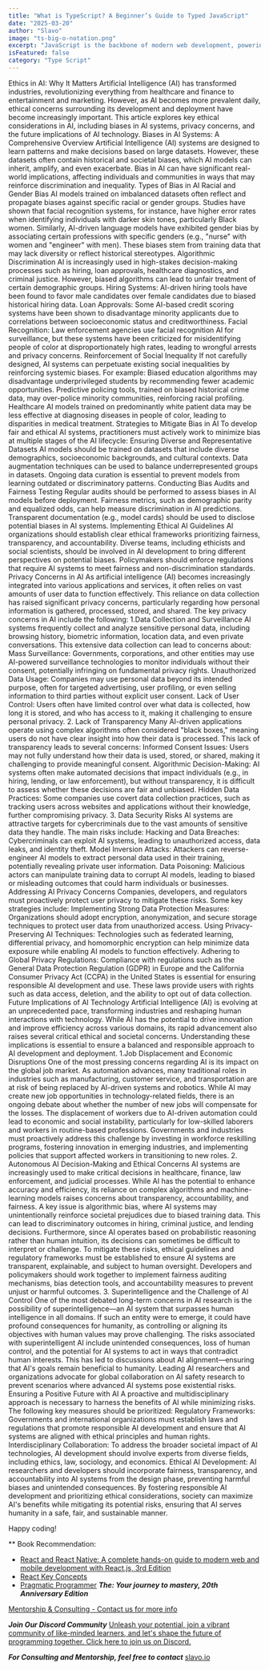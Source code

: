```yaml
---
title: "What is TypeScript? A Beginner’s Guide to Typed JavaScript"
date: "2025-03-20"
author: "Slavo"
image: "ts-big-o-notation.png"
excerpt: "JavaScript is the backbone of modern web development, powering everything from dynamic websites to complex web applications."
isFeatured: false
category: "Type Script"
---
```



Ethics in AI: Why It Matters
Artificial Intelligence (AI) has transformed industries, revolutionizing everything from healthcare and finance to entertainment and marketing. However, as AI becomes more prevalent daily, ethical concerns surrounding its development and deployment have become increasingly important. This article explores key ethical considerations in AI, including biases in AI systems, privacy concerns, and the future implications of AI technology.
Biases in AI Systems: A Comprehensive Overview
Artificial Intelligence (AI) systems are designed to learn patterns and make decisions based on large datasets. However, these datasets often contain historical and societal biases, which AI models can inherit, amplify, and even exacerbate. Bias in AI can have significant real-world implications, affecting individuals and communities in ways that may reinforce discrimination and inequality.
Types of Bias in AI
Racial and Gender Bias
 AI models trained on imbalanced datasets often reflect and propagate biases against specific racial or gender groups. Studies have shown that facial recognition systems, for instance, have higher error rates when identifying individuals with darker skin tones, particularly Black women. Similarly, AI-driven language models have exhibited gender bias by associating certain professions with specific genders (e.g., "nurse" with women and "engineer" with men). These biases stem from training data that may lack diversity or reflect historical stereotypes.
Algorithmic Discrimination
 AI is increasingly used in high-stakes decision-making processes such as hiring, loan approvals, healthcare diagnostics, and criminal justice. However, biased algorithms can lead to unfair treatment of certain demographic groups.
Hiring Systems: AI-driven hiring tools have been found to favor male candidates over female candidates due to biased historical hiring data.
Loan Approvals: Some AI-based credit scoring systems have been shown to disadvantage minority applicants due to correlations between socioeconomic status and creditworthiness.
Facial Recognition: Law enforcement agencies use facial recognition AI for surveillance, but these systems have been criticized for misidentifying people of color at disproportionately high rates, leading to wrongful arrests and privacy concerns.
Reinforcement of Social Inequality
 If not carefully designed, AI systems can perpetuate existing social inequalities by reinforcing systemic biases. For example:
Biased education algorithms may disadvantage underprivileged students by recommending fewer academic opportunities.
Predictive policing tools, trained on biased historical crime data, may over-police minority communities, reinforcing racial profiling.
Healthcare AI models trained on predominantly white patient data may be less effective at diagnosing diseases in people of color, leading to disparities in medical treatment.
Strategies to Mitigate Bias in AI
To develop fair and ethical AI systems, practitioners must actively work to minimize bias at multiple stages of the AI lifecycle:
Ensuring Diverse and Representative Datasets
AI models should be trained on datasets that include diverse demographics, socioeconomic backgrounds, and cultural contexts.
Data augmentation techniques can be used to balance underrepresented groups in datasets.
Ongoing data curation is essential to prevent models from learning outdated or discriminatory patterns.
Conducting Bias Audits and Fairness Testing
Regular audits should be performed to assess biases in AI models before deployment.
Fairness metrics, such as demographic parity and equalized odds, can help measure discrimination in AI predictions.
Transparent documentation (e.g., model cards) should be used to disclose potential biases in AI systems.
Implementing Ethical AI Guidelines
AI organizations should establish clear ethical frameworks prioritizing fairness, transparency, and accountability.
Diverse teams, including ethicists and social scientists, should be involved in AI development to bring different perspectives on potential biases.
Policymakers should enforce regulations that require AI systems to meet fairness and non-discrimination standards.
Privacy Concerns in AI
As artificial intelligence (AI) becomes increasingly integrated into various applications and services, it often relies on vast amounts of user data to function effectively. This reliance on data collection has raised significant privacy concerns, particularly regarding how personal information is gathered, processed, stored, and shared. The key privacy concerns in AI include the following:
1.Data Collection and Surveillance
AI systems frequently collect and analyze sensitive personal data, including browsing history, biometric information, location data, and even private conversations. This extensive data collection can lead to concerns about:
Mass Surveillance: Governments, corporations, and other entities may use AI-powered surveillance technologies to monitor individuals without their consent, potentially infringing on fundamental privacy rights.
Unauthorized Data Usage: Companies may use personal data beyond its intended purpose, often for targeted advertising, user profiling, or even selling information to third parties without explicit user consent.
Lack of User Control: Users often have limited control over what data is collected, how long it is stored, and who has access to it, making it challenging to ensure personal privacy.
2. Lack of Transparency
Many AI-driven applications operate using complex algorithms often considered "black boxes," meaning users do not have clear insight into how their data is processed. This lack of transparency leads to several concerns:
Informed Consent Issues: Users may not fully understand how their data is used, stored, or shared, making it challenging to provide meaningful consent.
Algorithmic Decision-Making: AI systems often make automated decisions that impact individuals (e.g., in hiring, lending, or law enforcement), but without transparency, it is difficult to assess whether these decisions are fair and unbiased.
Hidden Data Practices: Some companies use covert data collection practices, such as tracking users across websites and applications without their knowledge, further compromising privacy.
3. Data Security Risks
AI systems are attractive targets for cybercriminals due to the vast amounts of sensitive data they handle. The main risks include:
Hacking and Data Breaches: Cybercriminals can exploit AI systems, leading to unauthorized access, data leaks, and identity theft.
Model Inversion Attacks: Attackers can reverse-engineer AI models to extract personal data used in their training, potentially revealing private user information.
Data Poisoning: Malicious actors can manipulate training data to corrupt AI models, leading to biased or misleading outcomes that could harm individuals or businesses.
Addressing AI Privacy Concerns
Companies, developers, and regulators must proactively protect user privacy to mitigate these risks. Some key strategies include:
Implementing Strong Data Protection Measures: Organizations should adopt encryption, anonymization, and secure storage techniques to protect user data from unauthorized access.
Using Privacy-Preserving AI Techniques: Technologies such as federated learning, differential privacy, and homomorphic encryption can help minimize data exposure while enabling AI models to function effectively.
Adhering to Global Privacy Regulations: Compliance with regulations such as the General Data Protection Regulation (GDPR) in Europe and the California Consumer Privacy Act (CCPA) in the United States is essential for ensuring responsible AI development and use. These laws provide users with rights such as data access, deletion, and the ability to opt out of data collection.
Future Implications of AI Technology
Artificial Intelligence (AI) is evolving at an unprecedented pace, transforming industries and reshaping human interactions with technology. While AI has the potential to drive innovation and improve efficiency across various domains, its rapid advancement also raises several critical ethical and societal concerns. Understanding these implications is essential to ensure a balanced and responsible approach to AI development and deployment.
1.Job Displacement and Economic Disruptions
One of the most pressing concerns regarding AI is its impact on the global job market. As automation advances, many traditional roles in industries such as manufacturing, customer service, and transportation are at risk of being replaced by AI-driven systems and robotics. While AI may create new job opportunities in technology-related fields, there is an ongoing debate about whether the number of new jobs will compensate for the losses.
The displacement of workers due to AI-driven automation could lead to economic and social instability, particularly for low-skilled laborers and workers in routine-based professions. Governments and industries must proactively address this challenge by investing in workforce reskilling programs, fostering innovation in emerging industries, and implementing policies that support affected workers in transitioning to new roles.
2. Autonomous AI Decision-Making and Ethical Concerns
AI systems are increasingly used to make critical decisions in healthcare, finance, law enforcement, and judicial processes. While AI has the potential to enhance accuracy and efficiency, its reliance on complex algorithms and machine-learning models raises concerns about transparency, accountability, and fairness.
A key issue is algorithmic bias, where AI systems may unintentionally reinforce societal prejudices due to biased training data. This can lead to discriminatory outcomes in hiring, criminal justice, and lending decisions. Furthermore, since AI operates based on probabilistic reasoning rather than human intuition, its decisions can sometimes be difficult to interpret or challenge.
To mitigate these risks, ethical guidelines and regulatory frameworks must be established to ensure AI systems are transparent, explainable, and subject to human oversight. Developers and policymakers should work together to implement fairness auditing mechanisms, bias detection tools, and accountability measures to prevent unjust or harmful outcomes.
3. Superintelligence and the Challenge of AI Control
One of the most debated long-term concerns in AI research is the possibility of superintelligence—an AI system that surpasses human intelligence in all domains. If such an entity were to emerge, it could have profound consequences for humanity, as controlling or aligning its objectives with human values may prove challenging.
The risks associated with superintelligent AI include unintended consequences, loss of human control, and the potential for AI systems to act in ways that contradict human interests. This has led to discussions about AI alignment—ensuring that AI's goals remain beneficial to humanity. Leading AI researchers and organizations advocate for global collaboration on AI safety research to prevent scenarios where advanced AI systems pose existential risks.
Ensuring a Positive Future with AI
A proactive and multidisciplinary approach is necessary to harness the benefits of AI while minimizing risks. The following key measures should be prioritized:
Regulatory Frameworks: Governments and international organizations must establish laws and regulations that promote responsible AI development and ensure that AI systems are aligned with ethical principles and human rights.
Interdisciplinary Collaboration: To address the broader societal impact of AI technologies, AI development should involve experts from diverse fields, including ethics, law, sociology, and economics.
Ethical AI Development: AI researchers and developers should incorporate fairness, transparency, and accountability into AI systems from the design phase, preventing harmful biases and unintended consequences.
By fostering responsible AI development and prioritizing ethical considerations, society can maximize AI's benefits while mitigating its potential risks, ensuring that AI serves humanity in a safe, fair, and sustainable manner.

Happy coding!

\*\* Book Recommendation:

- [React and React Native: A complete hands-on guide to modern web and mobile development with React.js, 3rd Edition](https://amzn.to/3CStF7m)
- [React Key Concepts](https://amzn.to/43XOCJM)
- [Pragmatic Programmer](https://amzn.to/3W1P4oL) **_The: Your journey to mastery, 20th Anniversary Edition_**

[Mentorship & Consulting - Contact us for more info](/contact)

**_Join Our Discord Community_** [Unleash your potential, join a vibrant community of like-minded learners, and let's shape the future of programming together. Click here to join us on Discord.](https://discord.gg/A75tvDvZ)

**_For Consulting and Mentorship, feel free to contact_** [slavo.io](/contact)

